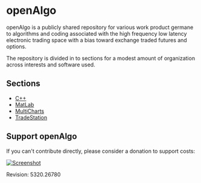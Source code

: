 openAlgo
========

openAlgo is a publicly shared repository for various work product germane to algorithms and coding associated with the high frequency low latency electronic trading space with a bias toward exchange traded futures and options.

The repository is divided in to sections for a modest amount of organization across interests and software used.

## Sections ##
- [C++](https://github.com/mtompkins/openAlgo/tree/master/C%2B%2B)
- [MatLab](https://github.com/mtompkins/openAlgo/tree/master/MatLab)
- [MultiCharts](https://github.com/mtompkins/openAlgo/tree/master/MultiCharts)
- [TradeStation](https://github.com/mtompkins/openAlgo/tree/master/TradeStation)

## Support openAlgo ##

If you can't contribute directly, please consider a donation to support costs:

[![Screenshot](/../master/ScreenShots/paypal.jpg?raw=true "Support")](https://www.paypal.com/cgi-bin/webscr?cmd=_s-xclick&hosted_button_id=ZMYDCUCMWCN8Q)




Revision: 5320.26780
